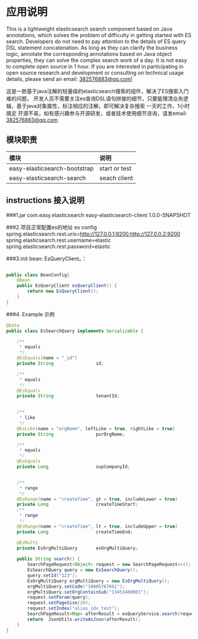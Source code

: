 # 应用说明
This is a lightweight elasticsearch search component based on Java annotations, which solves the problem of difficulty in getting started with ES search. Developers do not need to pay attention to the details of ES query DSL statement concatenation. As long as they can clarify the business logic, annotate the corresponding annotations based on Java object properties, they can solve the complex search work of a day. It is not easy to complete open source in 1 hour. If you are interested in participating in open source research and development or consulting on technical usage details, please send an email: 382576883@qq.com|

这是一款基于java注解的轻量级的elasticsearch搜索的组件，解决了ES搜索入门难的问题，
开发人员不需要关注es查询DSL语句拼接的细节，只要能理清业务逻辑，基于java对象属性，标注相应的注解，即可解决复杂搜索
一天的工作，1小时搞定
开源不易，如有感兴趣参与开源研发，或者技术使用细节咨询，请发email: 382576883@qq.com

## 模块职责

| 模块                              | 说明    |
|:--------------------------------|:------|
| easy-elasticsearch-bootstrap    | start or test  |
| easy-elasticsearch-search       | seach client |

## instructions 接入说明
###1.jar
<dependency>
<groupId>com.easy.elasticsearch</groupId>
<artifactId>easy-elasticsearch-client</artifactId>
<version>1.0.0-SNAPSHOT</version>
</dependency>

###2.项目正常配置es的地址 es config
spring.elasticsearch.rest.uris=http://127.0.0.1:9200,http://127.0.0.2:9200
spring.elasticsearch.rest.username=elastic
spring.elasticsearch.rest.password=elastic

###3.init bean: EsQueryClient。：
```java

public class BeanConfig{
    @Bean
    public EsQueryClient esQueryClient() {
        return new EsQueryClient();
    } 
}

```
###4. Example 示例
```java
@Data
public class EsSearchQuery implements Serializable {

    /**
     * equals
     */
    @EsEquals(name = "_id")
    private String                id;

    /**
     * equals
     */
    @EsEquals
    private String                tenantId;
    

    /**
     * like
     */
    @EsLike(name = "orgName", leftLike = true, rightLike = true)
    private String                purOrgName;

    /**
     * equals
     */
    @EsEquals
    private Long                  supCompanyId;


    /**
     * range
     */
    @EsRange(name = "createTime", gt = true, includeLower = true)
    private Long                  createTimeStart;
    /**
     * range
     */
    @EsRange(name = "createTime", lt = true, includeUpper = true)
    private Long                  createTimeEnd;

    @EsMulti
    private EsOrgMultiQuery       esOrgMultiQuery;
    
    public String search() {
        SearchPageRequest<Object> request = new SearchPageRequest<>();
        EsSearchQuery query = new EsSearchQuery();
        query.setId("123");
        EsOrgMultiQuery orgMultiQuery = new EsOrgMultiQuery();
        orgMultiQuery.setCode("10005767661");
        orgMultiQuery.setOrgContainSub("13453460001");
        request.setParam(query);
        request.setPageSize(20);
        request.setIndex("alias_idx_test");
        SearchPageResult<Map> afterResult = esQueryService.search(request, Map.class);
        return  JsonUtils.writeAsJson(afterResult);
    }
}
```
